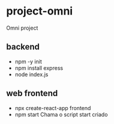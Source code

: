 # project-omni
Omni project

## backend
- npm -y init
- npm install express
- node index.js

## web frontend
- npx create-react-app frontend
- npm start
Chama o script start criado